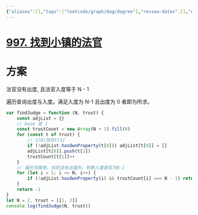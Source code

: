 ```yaml
---
{"aliases":[],"tags":["leetcode/graph/dag/degree"],"review-dates":[],"dg-publish":true,"difficulty":"easy","date-created":"2023-09-09-Sat, 10:58:45 am","date-modified":"2023-09-09-Sat, 11:09:42 am","permalink":"/programming/basic/leetcode/997. 找到小镇的法官/","dgPassFrontmatter":true}
---
```



# [997. 找到小镇的法官](https://leetcode.cn/problems/find-the-town-judge/)

# 方案

法官没有出度, 且法官入度等于 N - 1

遍历查询出度与入度。满足入度为 N-1 且出度为 0 者即为所求。

```js
var findJudge = function (N, trust) {
    const adjList = {}
    // base 是 1
    const trustCount = new Array(N + 1).fill(0)
    for (const t of trust) {
        // t[0]信任t[1]
        if (!adjList.hasOwnProperty(t[0])) adjList[t[0]] = []
        adjList[t[0]].push(t[1])
        trustCount[t[1]]++
    }
    // 遍历邻接表，找到没有出度的，判断入度是否为N-1
    for (let i = 1; i <= N; i++) {
        if (!adjList.hasOwnProperty(i) && trustCount[i] === N - 1) return i
    }
    return -1
}
let N = 2, trust = [[1, 2]]
console.log(findJudge(N, trust))
```
